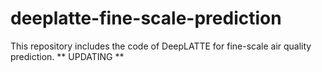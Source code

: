 # deeplatte-fine-scale-prediction
This repository includes the code of DeepLATTE for fine-scale air quality prediction.
** UPDATING **
